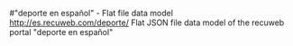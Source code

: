 #"deporte en español" - Flat file data model
http://es.recuweb.com/deporte/
Flat JSON file data model of the recuweb portal "deporte en español"
